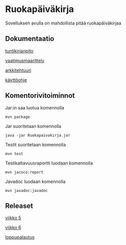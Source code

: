 # Ruokapäiväkirja
Sovelluksen avulla on mahdollista pitää ruokapäiväkirjaa 

## Dokumentaatio
[tuntikirjanpito](https://github.com/Jarkkorm/ot-harjoitustyo/blob/master/Ruokapaivakirja/Dokumentaatio/tuntikirjanpito.md)

[vaatimusmaarittely](https://github.com/Jarkkorm/ot-harjoitustyo/blob/master/Ruokapaivakirja/Dokumentaatio/vaatimusmaarittely.md)

[arkkitehtuuri](https://github.com/Jarkkorm/ot-harjoitustyo/blob/master/Ruokapaivakirja/Dokumentaatio/arkkitehtuuri.md)

[käyttöohje](https://github.com/Jarkkorm/ot-harjoitustyo/blob/master/Ruokapaivakirja/Dokumentaatio/kayttoohje.md)

## Komentorivitoiminnot

Jar:in saa luotua komennolla

```
mvn package
```

Jar suoritetaan komennolla

```
java -jar Ruokapaivakirja.jar
```

Testit suoritetaan komennolla

```
mvn test
```

Testikattavuusraportti luodaan komennolla

```
mvn jacoco:report
```

Javadoc luodaan komennolla

```
mvn javadoc:javadoc
```

## Releaset

[viikko 5](https://github.com/Jarkkorm/ot-harjoitustyo/releases/tag/viikko5)

[viikko 6](https://github.com/Jarkkorm/ot-harjoitustyo/releases/tag/viikko6)

[loppupalautus](https://github.com/Jarkkorm/ot-harjoitustyo/releases/tag/Loppupalautus)
